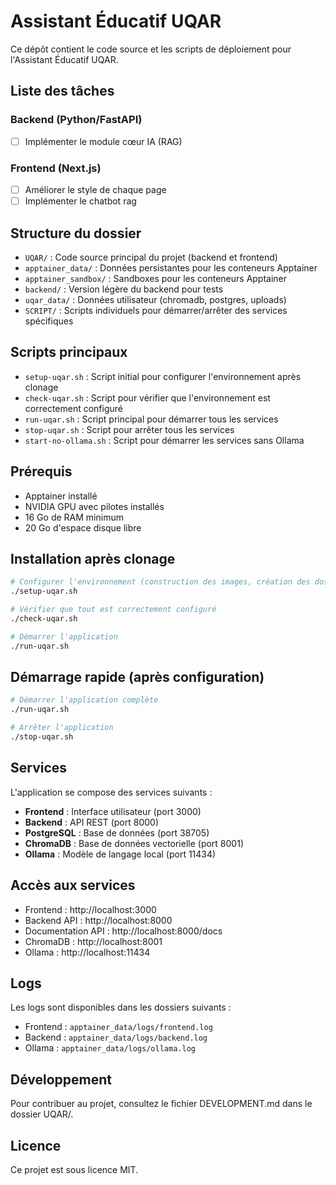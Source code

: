 # Assistant Éducatif UQAR

Ce dépôt contient le code source et les scripts de déploiement pour l'Assistant Éducatif UQAR.

## Liste des tâches

### Backend (Python/FastAPI)
- [ ] Implémenter le module cœur IA (RAG)

### Frontend (Next.js)
- [ ] Améliorer le style de chaque page
- [ ] Implémenter le chatbot rag

## Structure du dossier

- `UQAR/` : Code source principal du projet (backend et frontend)
- `apptainer_data/` : Données persistantes pour les conteneurs Apptainer
- `apptainer_sandbox/` : Sandboxes pour les conteneurs Apptainer
- `backend/` : Version légère du backend pour tests
- `uqar_data/` : Données utilisateur (chromadb, postgres, uploads)
- `SCRIPT/` : Scripts individuels pour démarrer/arrêter des services spécifiques

## Scripts principaux

- `setup-uqar.sh` : Script initial pour configurer l'environnement après clonage
- `check-uqar.sh` : Script pour vérifier que l'environnement est correctement configuré
- `run-uqar.sh` : Script principal pour démarrer tous les services
- `stop-uqar.sh` : Script pour arrêter tous les services
- `start-no-ollama.sh` : Script pour démarrer les services sans Ollama

## Prérequis

- Apptainer installé
- NVIDIA GPU avec pilotes installés
- 16 Go de RAM minimum
- 20 Go d'espace disque libre

## Installation après clonage

```bash
# Configurer l'environnement (construction des images, création des dossiers, etc.)
./setup-uqar.sh

# Vérifier que tout est correctement configuré
./check-uqar.sh

# Démarrer l'application
./run-uqar.sh
```

## Démarrage rapide (après configuration)

```bash
# Démarrer l'application complète
./run-uqar.sh

# Arrêter l'application
./stop-uqar.sh
```

## Services

L'application se compose des services suivants :

- **Frontend** : Interface utilisateur (port 3000)
- **Backend** : API REST (port 8000)
- **PostgreSQL** : Base de données (port 38705)
- **ChromaDB** : Base de données vectorielle (port 8001)
- **Ollama** : Modèle de langage local (port 11434)

## Accès aux services

- Frontend : http://localhost:3000
- Backend API : http://localhost:8000
- Documentation API : http://localhost:8000/docs
- ChromaDB : http://localhost:8001
- Ollama : http://localhost:11434

## Logs

Les logs sont disponibles dans les dossiers suivants :

- Frontend : `apptainer_data/logs/frontend.log`
- Backend : `apptainer_data/logs/backend.log`
- Ollama : `apptainer_data/logs/ollama.log`

## Développement

Pour contribuer au projet, consultez le fichier DEVELOPMENT.md dans le dossier UQAR/.

## Licence

Ce projet est sous licence MIT. 
